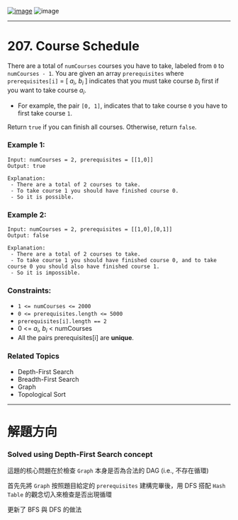 [![image](https://img.shields.io/badge/Leetcode-Link-blue?logo=leetcode)](https://leetcode.com/problems/course-schedule/)
![image](https://img.shields.io/badge/Difficulty-Medium-yellow)

---

# 207. Course Schedule

There are a total of `numCourses` courses you have to take, labeled from `0` to `numCourses - 1`. You are given an array `prerequisites` where `prerequisites[i]` = [ $a_i$, $b_i$ ] indicates that you must take course $b_i$  first if you want to take course $a_i$.

- For example, the pair `[0, 1]`, indicates that to take course `0` you have to first take course `1`.

Return `true` if you can finish all courses. Otherwise, return `false`.

### Example 1:

```
Input: numCourses = 2, prerequisites = [[1,0]]
Output: true

Explanation:
 - There are a total of 2 courses to take. 
 - To take course 1 you should have finished course 0. 
 - So it is possible.
```

### Example 2:

```
Input: numCourses = 2, prerequisites = [[1,0],[0,1]]
Output: false

Explanation:
 - There are a total of 2 courses to take. 
 - To take course 1 you should have finished course 0, and to take course 0 you should also have finished course 1.
 - So it is impossible.
```

### Constraints:

- `1 <= numCourses <= 2000`
- `0 <= prerequisites.length <= 5000`
- `prerequisites[i].length == 2`
- 0 <= $a_i$, $b_i$ < numCourses
- All the pairs prerequisites[i] are **unique**.

### Related Topics

- Depth-First Search
- Breadth-First Search
- Graph
- Topological Sort
  
---

# 解題方向

### Solved using Depth-First Search concept

這題的核心問題在於檢查 `Graph` 本身是否為合法的 DAG (i.e., 不存在循環)

首先先將 `Graph` 按照題目給定的 `prerequisites` 建構完畢後，用 DFS 搭配 `Hash Table` 的觀念切入來檢查是否出現循環

更新了 BFS 與 DFS 的做法